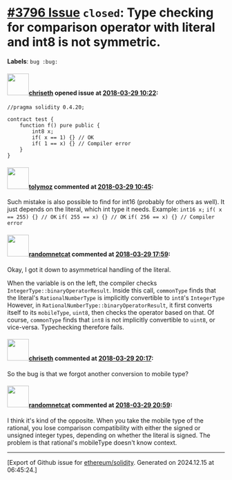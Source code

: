 # [\#3796 Issue](https://github.com/ethereum/solidity/issues/3796) `closed`: Type checking for comparison operator with literal and int8 is not symmetric.
**Labels**: `bug :bug:`


#### <img src="https://avatars.githubusercontent.com/u/9073706?v=4" width="50">[chriseth](https://github.com/chriseth) opened issue at [2018-03-29 10:22](https://github.com/ethereum/solidity/issues/3796):

```
//pragma solidity 0.4.20;

contract test {
    function f() pure public {
        int8 x;
        if( x == 1) {} // OK
        if( 1 == x) {} // Compiler error
    }
}
```

#### <img src="https://avatars.githubusercontent.com/u/37876612?v=4" width="50">[tolymoz](https://github.com/tolymoz) commented at [2018-03-29 10:45](https://github.com/ethereum/solidity/issues/3796#issuecomment-377197030):

Such mistake is also possible to find for int16 (probably for others as well). It just depends on the literal, which int type it needs.
Example:
        `int16 x;`
        `if( x == 255) {} // OK`
        `if( 255 == x) {} // OK`
        `if( 256 == x) {} // Compiler error`

#### <img src="https://avatars.githubusercontent.com/u/1988485?v=4" width="50">[randomnetcat](https://github.com/randomnetcat) commented at [2018-03-29 17:59](https://github.com/ethereum/solidity/issues/3796#issuecomment-377320621):

Okay, I got it down to asymmetrical handling of the literal.

When the variable is on the left, the compiler checks `IntegerType::binaryOperatorResult`. Inside this call, `commonType` finds that the literal's `RationalNumberType` is implicitly convertible to `int8`'s `IntegerType` However, in `RationalNumberType::binaryOperatorResult`, it first converts itself to its `mobileType`, `uint8`, then checks the operator based on that. Of course, `commonType` finds that `int8` is not implicitly convertible to `uint8`, or vice-versa. Typechecking therefore fails.

#### <img src="https://avatars.githubusercontent.com/u/9073706?v=4" width="50">[chriseth](https://github.com/chriseth) commented at [2018-03-29 20:17](https://github.com/ethereum/solidity/issues/3796#issuecomment-377359230):

So the bug is that we forgot another conversion to mobile type?

#### <img src="https://avatars.githubusercontent.com/u/1988485?v=4" width="50">[randomnetcat](https://github.com/randomnetcat) commented at [2018-03-29 20:59](https://github.com/ethereum/solidity/issues/3796#issuecomment-377370615):

I think it's kind of the opposite. When you take the mobile type of the rational, you lose comparison compatibility with either the signed or unsigned integer types, depending on whether the literal is signed. The problem is that rational's mobileType doesn't know context.


-------------------------------------------------------------------------------



[Export of Github issue for [ethereum/solidity](https://github.com/ethereum/solidity). Generated on 2024.12.15 at 06:45:24.]
